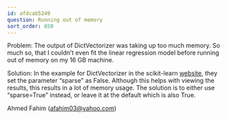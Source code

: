 ```yaml
---
id: afdcab5249
question: Running out of memory
sort_order: 650
---
```


Problem: The output of DictVectorizer was taking up too much memory. So much so, that I couldn’t even fit the linear regression model before running out of memory on my 16 GB machine.

Solution: In the example for DictVectorizer in the scikit-learn [website](https://scikit-learn.org/stable/modules/generated/sklearn.feature_extraction.DictVectorizer.html), they set the parameter “sparse” as False. Although this helps with viewing the results, this results in a lot of memory usage. The solution is to either use “sparse=True” instead, or leave it at the default which is also True.

Ahmed Fahim (afahim03@yahoo.com)

